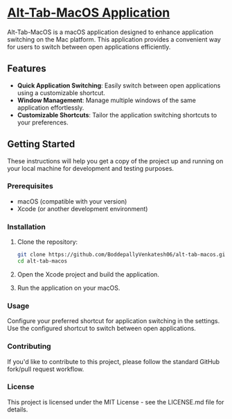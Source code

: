 # [Alt-Tab-MacOS Application](https://alt-tab-macos.netlify.app/)

Alt-Tab-MacOS is a macOS application designed to enhance application switching on the Mac platform. This application provides a convenient way for users to switch between open applications efficiently.

## Features

- **Quick Application Switching**: Easily switch between open applications using a customizable shortcut.
- **Window Management**: Manage multiple windows of the same application effortlessly.
- **Customizable Shortcuts**: Tailor the application switching shortcuts to your preferences.

## Getting Started

These instructions will help you get a copy of the project up and running on your local machine for development and testing purposes.

### Prerequisites

- macOS (compatible with your version)
- Xcode (or another development environment)

### Installation

1. Clone the repository:

   ```bash
   git clone https://github.com/BoddepallyVenkatesh06/alt-tab-macos.git
   cd alt-tab-macos

2. Open the Xcode project and build the application.

3. Run the application on your macOS.

### Usage
Configure your preferred shortcut for application switching in the settings.
Use the configured shortcut to switch between open applications.

### Contributing
If you'd like to contribute to this project, please follow the standard GitHub fork/pull request workflow.

### License
This project is licensed under the MIT License - see the LICENSE.md file for details.
